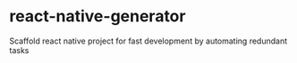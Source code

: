 # react-native-generator
Scaffold react native project for fast development by automating redundant tasks
